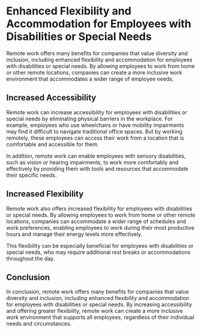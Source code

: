 # Enhanced Flexibility and Accommodation for Employees with Disabilities or Special Needs

Remote work offers many benefits for companies that value diversity and inclusion, including enhanced flexibility and accommodation for employees with disabilities or special needs. By allowing employees to work from home or other remote locations, companies can create a more inclusive work environment that accommodates a wider range of employee needs.

Increased Accessibility
-----------------------

Remote work can increase accessibility for employees with disabilities or special needs by eliminating physical barriers in the workplace. For example, employees who use wheelchairs or have mobility impairments may find it difficult to navigate traditional office spaces. But by working remotely, these employees can access their work from a location that is comfortable and accessible for them.

In addition, remote work can enable employees with sensory disabilities, such as vision or hearing impairments, to work more comfortably and effectively by providing them with tools and resources that accommodate their specific needs.

Increased Flexibility
---------------------

Remote work also offers increased flexibility for employees with disabilities or special needs. By allowing employees to work from home or other remote locations, companies can accommodate a wider range of schedules and work preferences, enabling employees to work during their most productive hours and manage their energy levels more effectively.

This flexibility can be especially beneficial for employees with disabilities or special needs, who may require additional rest breaks or accommodations throughout the day.

Conclusion
----------

In conclusion, remote work offers many benefits for companies that value diversity and inclusion, including enhanced flexibility and accommodation for employees with disabilities or special needs. By increasing accessibility and offering greater flexibility, remote work can create a more inclusive work environment that supports all employees, regardless of their individual needs and circumstances.
